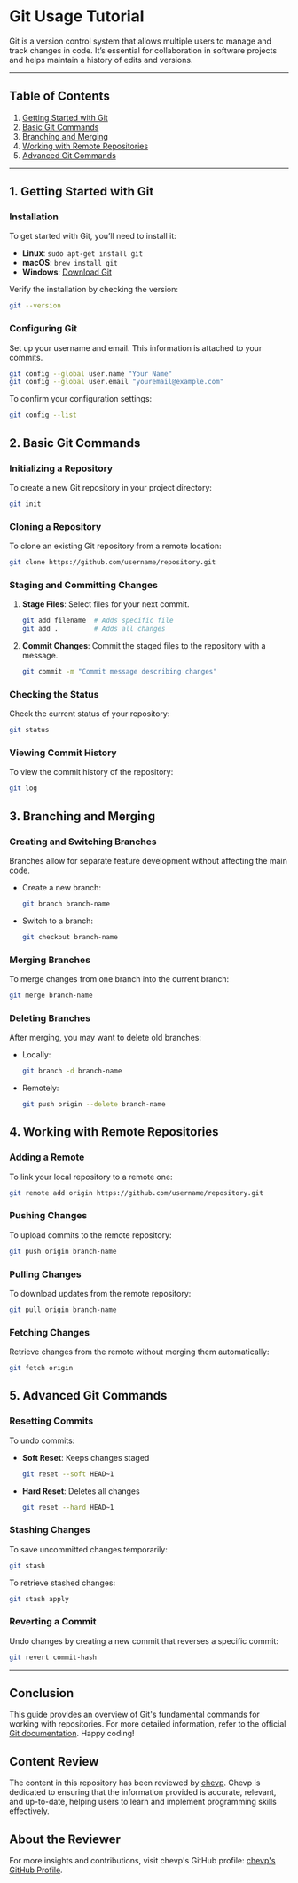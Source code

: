 
# Git Usage Tutorial

Git is a version control system that allows multiple users to manage and track changes in code. It’s essential for collaboration in software projects and helps maintain a history of edits and versions.

---

## Table of Contents

1. [Getting Started with Git](#1-getting-started-with-git)
2. [Basic Git Commands](#2-basic-git-commands)
3. [Branching and Merging](#3-branching-and-merging)
4. [Working with Remote Repositories](#4-working-with-remote-repositories)
5. [Advanced Git Commands](#5-advanced-git-commands)

---

## 1. Getting Started with Git

### Installation

To get started with Git, you’ll need to install it:

- **Linux**: `sudo apt-get install git`
- **macOS**: `brew install git`
- **Windows**: [Download Git](https://git-scm.com/download/win)

Verify the installation by checking the version:
```bash
git --version
```

### Configuring Git

Set up your username and email. This information is attached to your commits.

```bash
git config --global user.name "Your Name"
git config --global user.email "youremail@example.com"
```

To confirm your configuration settings:
```bash
git config --list
```

## 2. Basic Git Commands

### Initializing a Repository

To create a new Git repository in your project directory:
```bash
git init
```

### Cloning a Repository

To clone an existing Git repository from a remote location:
```bash
git clone https://github.com/username/repository.git
```

### Staging and Committing Changes

1. **Stage Files**: Select files for your next commit.
   ```bash
   git add filename  # Adds specific file
   git add .         # Adds all changes
   ```

2. **Commit Changes**: Commit the staged files to the repository with a message.
   ```bash
   git commit -m "Commit message describing changes"
   ```

### Checking the Status

Check the current status of your repository:
```bash
git status
```

### Viewing Commit History

To view the commit history of the repository:
```bash
git log
```

## 3. Branching and Merging

### Creating and Switching Branches

Branches allow for separate feature development without affecting the main code.

- Create a new branch:
  ```bash
  git branch branch-name
  ```

- Switch to a branch:
  ```bash
  git checkout branch-name
  ```

### Merging Branches

To merge changes from one branch into the current branch:
```bash
git merge branch-name
```

### Deleting Branches

After merging, you may want to delete old branches:

- Locally:
  ```bash
  git branch -d branch-name
  ```

- Remotely:
  ```bash
  git push origin --delete branch-name
  ```

## 4. Working with Remote Repositories

### Adding a Remote

To link your local repository to a remote one:
```bash
git remote add origin https://github.com/username/repository.git
```

### Pushing Changes

To upload commits to the remote repository:
```bash
git push origin branch-name
```

### Pulling Changes

To download updates from the remote repository:
```bash
git pull origin branch-name
```

### Fetching Changes

Retrieve changes from the remote without merging them automatically:
```bash
git fetch origin
```

## 5. Advanced Git Commands

### Resetting Commits

To undo commits:

- **Soft Reset**: Keeps changes staged
  ```bash
  git reset --soft HEAD~1
  ```

- **Hard Reset**: Deletes all changes
  ```bash
  git reset --hard HEAD~1
  ```

### Stashing Changes

To save uncommitted changes temporarily:
```bash
git stash
```

To retrieve stashed changes:
```bash
git stash apply
```

### Reverting a Commit

Undo changes by creating a new commit that reverses a specific commit:
```bash
git revert commit-hash
```

---

## Conclusion

This guide provides an overview of Git's fundamental commands for working with repositories. For more detailed information, refer to the official [Git documentation](https://git-scm.com/doc). Happy coding!

## Content Review

The content in this repository has been reviewed by [chevp](https://github.com/chevp). Chevp is dedicated to ensuring that the information provided is accurate, relevant, and up-to-date, helping users to learn and implement programming skills effectively.

## About the Reviewer

For more insights and contributions, visit chevp's GitHub profile: [chevp's GitHub Profile](https://github.com/chevp).
